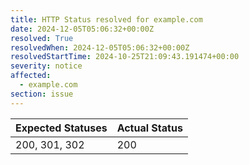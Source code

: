 ```yaml
---
title: HTTP Status resolved for example.com
date: 2024-12-05T05:06:32+00:00Z
resolved: True
resolvedWhen: 2024-12-05T05:06:32+00:00Z
resolvedStartTime: 2024-10-25T21:09:43.191474+00:00
severity: notice
affected:
  - example.com
section: issue
---
```


| Expected Statuses | Actual Status  |
|-------------------|----------------|
| 200, 301, 302 | 200 |
